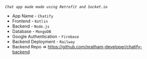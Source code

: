 *```Chat app made made using Retrofit and Socket.io```* 

- App Name - `Chatify`
- Frontend - `Kotlin`
- Backend  - `Node.js`
- Database - `MongoDB`
- Google Authentication - `Firebase`
- Backend Deployment - `Railway`
- Backend Repo => https://github.com/pratham-developer/chatify-backend
